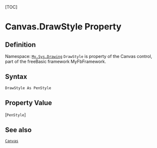 [TOC]
# Canvas.DrawStyle Property

## Definition
Namespace: [`My.Sys.Drawing`](My.Sys.Drawing.md)
`DrawStyle` is property of the Canvas control, part of the freeBasic framework MyFbFramework.
## Syntax
```freeBasic
DrawStyle As PenStyle
```
## Property Value
[`PenStyle`]
## See also
[`Canvas`](Canvas.md)
